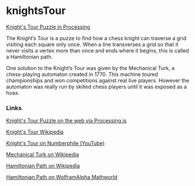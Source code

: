 # knightsTour
[Knight's Tour Puzzle in Processing](http://sburgess.us/knight.html)

The Knight’s Tour is a puzze to find how a chess knight can traverse a grid visiting each square only once. When a line transverses a grid so that it never visits a vertex more than once and ends where it begins, this is called a Hamiltonian path.

One solution to the Knight’s Tour was given by the Mechanical Turk, a chess-playing automaton created in 1770. This machine toured championships and won competitions against real live players. However the automaton was really run by skilled chess players until it was exposed as a hoax.

### Links

[Knight's Tour Puzzle on the web via Processing.js](http://sburgess.us/knight.html)

[Knight's Tour Wikipedia](http://en.wikipedia.org/wiki/Knight%27s_tour "Knight's Tour Wikipedia Page")

[Knight's Tour on Numberphile (YouTube)](https://www.youtube.com/watch?v=ab_dY3dZFHM)

[Mechanical Turk on Wikipedia](http://en.wikipedia.org/wiki/The_Turk)

[Hamiltonian Path on Wikipedia](http://en.wikipedia.org/wiki/Hamiltonian_path)

[Hamiltonian Path on WolframAlpha Mathworld](http://mathworld.wolfram.com/HamiltonianPath.html)